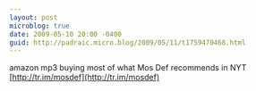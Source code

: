 ```yaml
---
layout: post
microblog: true
date: 2009-05-10 20:00 -0400
guid: http://padraic.micro.blog/2009/05/11/t1759470468.html
---
```

amazon mp3 buying most of what Mos Def recommends in NYT [http://tr.im/mosdef](http://tr.im/mosdef)
